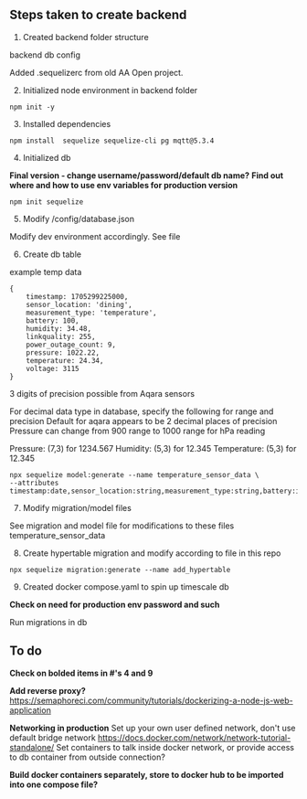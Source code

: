 ## Steps taken to create backend

1. Created backend folder structure

backend
    db
    config

Added .sequelizerc from old AA Open project.

2. Initialized node environment in backend folder

```shell
npm init -y
```

3. Installed dependencies

```shell
npm install  sequelize sequelize-cli pg mqtt@5.3.4
```

4. Initialized db

**Final version - change username/password/default db name?**
**Find out where and how to use env variables for production version**

```shell
npm init sequelize
```

5. Modify /config/database.json

Modify dev environment accordingly. See file

6. Create db table

example temp data
```shell
{
    timestamp: 1705299225000,
    sensor_location: 'dining',
    measurement_type: 'temperature',
    battery: 100,
    humidity: 34.48,
    linkquality: 255,
    power_outage_count: 9,
    pressure: 1022.22,
    temperature: 24.34,
    voltage: 3115
}
```
3 digits of precision possible from Aqara sensors

For decimal data type in database, specify the following for range and precision
Default for aqara appears to be 2 decimal places of precision
Pressure can change from 900 range to 1000 range for hPa reading

Pressure: (7,3) for 1234.567
Humidity: (5,3) for 12.345
Temperature: (5,3) for 12.345

```shell
npx sequelize model:generate --name temperature_sensor_data \
--attributes timestamp:date,sensor_location:string,measurement_type:string,battery:integer,humidity:decimal,linkquality:integer,power_outage_count:integer,pressure:decimal,temperature:decimal,voltage:integer
```

7. Modify migration/model files

See migration and model file for modifications to these files temperature_sensor_data


8. Create hypertable migration and modify according to file in this repo

```shell
npx sequelize migration:generate --name add_hypertable
```

9. Created docker compose.yaml to spin up timescale db

**Check on need for production env password and such**

Run migrations in db


## To do

**Check on bolded items in #'s 4 and 9**


**Add reverse proxy?**
https://semaphoreci.com/community/tutorials/dockerizing-a-node-js-web-application

**Networking in production**
Set up your own user defined network, don't use default bridge network
https://docs.docker.com/network/network-tutorial-standalone/
Set containers to talk inside docker network, or provide access to db container from outside connection?

**Build docker containers separately, store to docker hub to be imported into one compose file?**